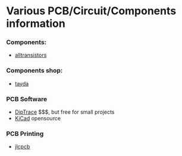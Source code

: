 # Various PCB/Circuit/Components information

### Components:

- [alltransistors](https://alltransistors.com/)

### Components shop:

- [tayda](https://www.taydaelectronics.com/)

### PCB Software

- [DipTrace](https://www.diptrace.com/fr/) $$$, but free for small projects
- [KiCad](https://www.kicad.org/) opensource

### PCB Printing

- [jlcpcb](https://jlcpcb.com/)
